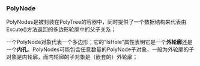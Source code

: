 ### **PolyNode**

PolyNodes是被封装在PolyTree的容器中，同时提供了一个数据结构来代表由Excute()方法返回的多边形轮廓中的父子关系；

一个PolyNode对象代表一个多边形；它的“IsHole”属性表明它是一个**外轮廓**还是一个**内孔**。PolyNodes可能包含任意数量的PolyNode子对象，一般为外轮廓的子对象是内轮廓，而内轮廓的子对象是（嵌套的）外轮廓；